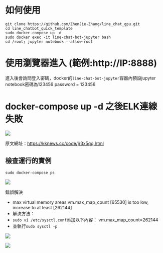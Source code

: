 # 如何使用
```
git clone https://github.com/ZhenJie-Zhang/line_chat_gpu.git
cd line_chatbot_quick_template
sudo docker-compose up -d
sudo docker exec -it line-chat-bot-jupyter bash
cd /root; jupyter notebook --allow-root
```
# 使用瀏覽器進入 (範例:http://IP:8888)
進入後會詢問登入密碼，docker的`line-chat-bot-jupyter`容器內預設jupyter notebook密碼為123456
password = 123456


# docker-compose up -d 之後ELK連線失敗
![](https://paper-attachments.dropbox.com/s_05E5F1F8781875F732E4AE85C8772E32CCD2F20F18A6433A64FB355FDEA18D5C_1571725950883_image.png)


原文網址：https://kknews.cc/code/jr3x5qq.html
## 檢查運行的實例

    sudo docker-compose ps
![](https://paper-attachments.dropbox.com/s_05E5F1F8781875F732E4AE85C8772E32CCD2F20F18A6433A64FB355FDEA18D5C_1571725824444_image.png)


錯誤解決

- max virtual memory areas vm.max_map_count [65530] is too low, increase to at least [262144]
- 解決方法：
- `sudo vi /etc/sysctl.conf`添加以下內容：
    vm.max_map_count=262144
- 並執行`sudo sysctl -p`


![](https://paper-attachments.dropbox.com/s_05E5F1F8781875F732E4AE85C8772E32CCD2F20F18A6433A64FB355FDEA18D5C_1571726115355_image.png)

![](https://paper-attachments.dropbox.com/s_05E5F1F8781875F732E4AE85C8772E32CCD2F20F18A6433A64FB355FDEA18D5C_1571726204327_image.png)


